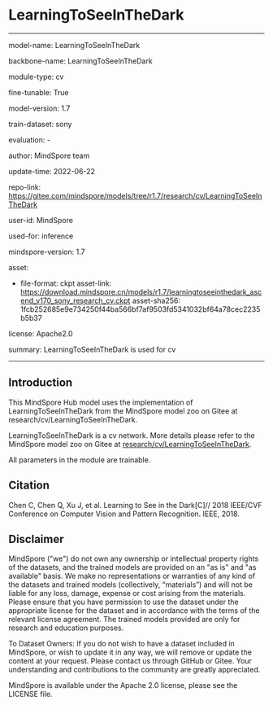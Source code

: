 # LearningToSeeInTheDark

---

model-name: LearningToSeeInTheDark

backbone-name: LearningToSeeInTheDark

module-type: cv

fine-tunable: True

model-version: 1.7

train-dataset: sony

evaluation: -

author: MindSpore team

update-time: 2022-06-22

repo-link: <https://gitee.com/mindspore/models/tree/r1.7/research/cv/LearningToSeeInTheDark>

user-id: MindSpore

used-for: inference

mindspore-version: 1.7

asset:

-
    file-format: ckpt
    asset-link: <https://download.mindspore.cn/models/r1.7/learningtoseeinthedark_ascend_v170_sony_research_cv.ckpt>
    asset-sha256: 1fcb252685e9e734250f44ba566bf7af9503fd5341032bf64a78cec2235b5b37

license: Apache2.0

summary: LearningToSeeInTheDark is used for cv

---

## Introduction

This MindSpore Hub model uses the implementation of LearningToSeeInTheDark from the MindSpore model zoo on Gitee at research/cv/LearningToSeeInTheDark.

LearningToSeeInTheDark is a cv network. More details please refer to the MindSpore model zoo on Gitee at [research/cv/LearningToSeeInTheDark](https://gitee.com/mindspore/models/blob/r1.7/research/cv/LearningToSeeInTheDark/README_CN.md).

All parameters in the module are trainable.

## Citation

Chen C, Chen Q, Xu J, et al. Learning to See in the Dark[C]// 2018 IEEE/CVF Conference on Computer Vision and Pattern Recognition. IEEE, 2018.

## Disclaimer

MindSpore ("we") do not own any ownership or intellectual property rights of the datasets, and the trained models are provided on an "as is" and "as available" basis. We make no representations or warranties of any kind of the datasets and trained models (collectively, “materials”) and will not be liable for any loss, damage, expense or cost arising from the materials. Please ensure that you have permission to use the dataset under the appropriate license for the dataset and in accordance with the terms of the relevant license agreement. The trained models provided are only for research and education purposes.

To Dataset Owners: If you do not wish to have a dataset included in MindSpore, or wish to update it in any way, we will remove or update the content at your request. Please contact us through GitHub or Gitee. Your understanding and contributions to the community are greatly appreciated.

MindSpore is available under the Apache 2.0 license, please see the LICENSE file.
